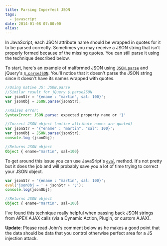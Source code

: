 ```yaml
---
title: Parsing Imperfect JSON
tags:
  - javascript
date: 2014-01-08 07:00:00
alias:
---
```


In JavaScript, each JSON attribute name should be wrapped in quotes for it to be parsed correctly. Sometimes you may receive a JSON string that isn't properly formed because of the missing quotes. You can still parse it using the technique described below.

To start, here's an example of malformed JSON using [`JSON.parse`](http://json.parse/) and jQuery's [`$.parseJSON`](http://api.jquery.com/jQuery.parseJSON/). You'll notice that it doesn't parse the JSON string since it doesn't have its names wrapped with quotes.

```js
//Using native JS: JSON.parse
//Similar result for jQuery $.parseJSON
var jsonStr = '{ename : "martin", sal: 100}';
var jsonObj = JSON.parse(jsonStr);

//Raises error:
SyntaxError: JSON.parse: expected property name or '}'

//Correct JSON object (notice attribute names are quoted)
var jsonStr = '{"ename" : "martin", "sal": 100}';
var jsonObj = JSON.parse(jsonStr);
console.log (jsonObj);

//Returns JSON object
Object { ename="martin", sal=100}
```

To get around this issue you can use JavaSript's [`eval`](https://developer.mozilla.org/en-US/docs/Web/JavaScript/Reference/Global_Objects/eval) method. It's not pretty but it does the job and will probably save you a lot of time trying to correct your JSON object.

```js
var jsonStr = '{ename : "martin", sal: 100}';
eval('jsonObj = ' + jsonStr + ';');
console.log(jsonObj);

//Returns JSON object
Object { ename="martin", sal=100}
```
I've found this technique really helpful when passing back JSON strings from APEX AJAX calls (via a Dynamic Action, Plugin, or custom AJAX).

**Update**: Please read John's comment below as he makes a good point that the data should be data that you control otherwise perfect area for a JS injection attack.
